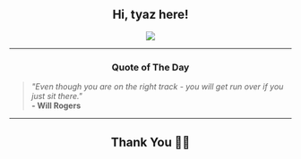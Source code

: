<h2 align="center"> Hi, tyaz here!</h2>

<p align="center">
<a href="https://github.com/tyazx" alt="github streak"><img src="https://dvst-streak.herokuapp.com/?user=tyazx&theme=tokyonight&fire=DD472C"></a>
</p>

<hr>
<h3 align="center">Quote of The Day</h3>
<p align="center">
<blockquote>
<i>"Even though you are on the right track - you will get run over if you just sit there."</i>
<br>
<b>- Will Rogers</b>
</blockquote>
</p>


<hr>
<h2 align="center">Thank You 🙏🏼</h2>
